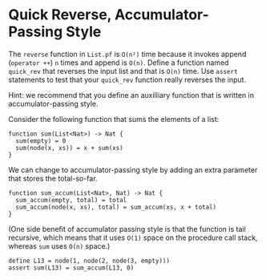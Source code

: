 
# Quick Reverse, Accumulator-Passing Style

The `reverse` function in `List.pf` is `O(n²)` time because it invokes
append (`operator ++`) `n` times and append is `O(n)`. Define a
function named `quick_rev` that reverses the input list and that is
`O(n)` time. Use `assert` statements to test that your `quick_rev`
function really reverses the input.

Hint: we recommend that you define an auxilliary function that is
written in accumulator-passing style.

Consider the following function that sums the elements of a list:

```{.deduce #sum_list}
function sum(List<Nat>) -> Nat {
  sum(empty) = 0
  sum(node(x, xs)) = x + sum(xs)
}
```

We can change to accumulator-passing style by adding an extra
parameter that stores the total-so-far.

```{.deduce #sum_accum}
function sum_accum(List<Nat>, Nat) -> Nat {
  sum_accum(empty, total) = total
  sum_accum(node(x, xs), total) = sum_accum(xs, x + total)
}
```

(One side benefit of accumulator passing style is that the function is
tail recursive, which means that it uses `O(1)` space on the procedure
call stack, whereas `sum` uses `O(n)` space.)

```{.deduce #sum_accum_test}
define L13 = node(1, node(2, node(3, empty)))
assert sum(L13) = sum_accum(L13, 0)
```





<!--
```{.deduce file=LabFunProg.pf}
<<sum_list>>
<<sum_accum>>
<<sum_accum_test>>

```
-->
